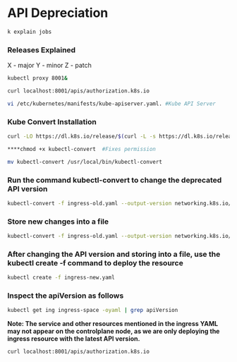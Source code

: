 # API Depreciation

```bash
k explain jobs
```

### Releases Explained

X - major
Y - minor
Z - patch

```bash
kubectl proxy 8001&

curl localhost:8001/apis/authorization.k8s.io
```

```bash
vi /etc/kubernetes/manifests/kube-apiserver.yaml. #Kube API Server
```

### Kube Convert Installation

```bash
curl -LO https://dl.k8s.io/release/$(curl -L -s https://dl.k8s.io/release/stable.txt)/bin/linux/amd64/kubectl-convert

****chmod +x kubectl-convert  #Fixes permission

mv kubectl-convert /usr/local/bin/kubectl-convert
```

### Run the command kubectl-convert to change the deprecated API version

```bash
kubectl-convert -f ingress-old.yaml --output-version networking.k8s.io/v1
```

### Store new changes into a file

```bash
kubectl-convert -f ingress-old.yaml --output-version networking.k8s.io/v1 > ingress-new.yaml
```

### After changing the API version and storing into a file, use the kubectl create -f command to deploy the resource

```bash
kubectl create -f ingress-new.yaml
```

### Inspect the apiVersion as follows

```bash
kubectl get ing ingress-space -oyaml | grep apiVersion
```

**Note: The service and other resources mentioned in the ingress YAML may not appear on the controlplane node, as we are only deploying the ingress resource with the latest API version.**

```bash
curl localhost:8001/apis/authorization.k8s.io
```